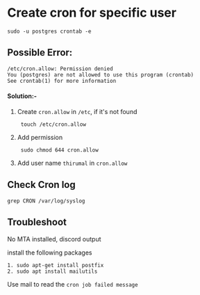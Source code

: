 # Create cron for specific user

    sudo -u postgres crontab -e

## Possible Error:

    /etc/cron.allow: Permission denied
    You (postgres) are not allowed to use this program (crontab)
    See crontab(1) for more information

#### Solution:-

1. Create `cron.allow` in `/etc`, if it's not found
    
        touch /etc/cron.allow

2. Add permission
    
        sudo chmod 644 cron.allow

3. Add user name `thirumal` in `cron.allow`


## Check Cron log

    grep CRON /var/log/syslog

## Troubleshoot

No MTA installed, discord output

install the following packages

    1. sudo apt-get install postfix
    2. sudo apt install mailutils


Use mail to read the `cron job failed message`